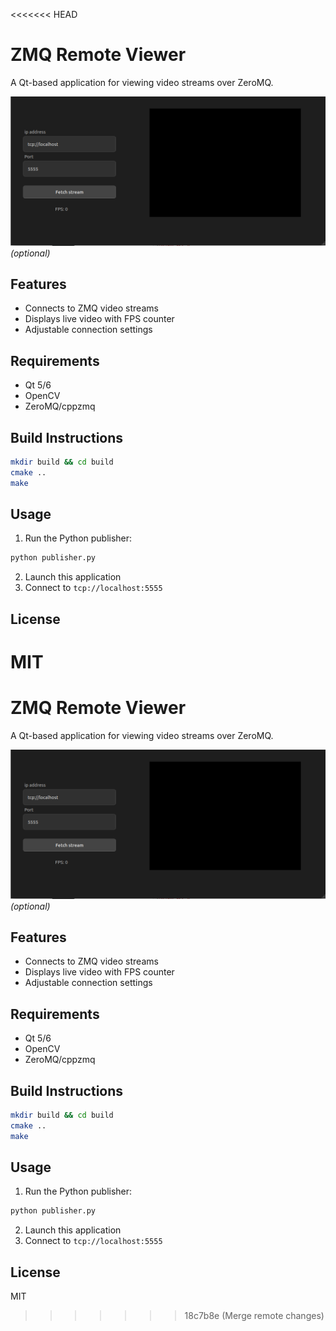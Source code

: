 <<<<<<< HEAD
# ZMQ Remote Viewer

A Qt-based application for viewing video streams over ZeroMQ.

![Screenshot](ZSTreamer.png) *(optional)*

## Features
- Connects to ZMQ video streams
- Displays live video with FPS counter
- Adjustable connection settings

## Requirements
- Qt 5/6
- OpenCV
- ZeroMQ/cppzmq

## Build Instructions
```bash
mkdir build && cd build
cmake ..
make
```

## Usage
1. Run the Python publisher:
```bash
python publisher.py
```
2. Launch this application
3. Connect to `tcp://localhost:5555`

## License
MIT
=======
# ZMQ Remote Viewer

A Qt-based application for viewing video streams over ZeroMQ.

![Screenshot](ZSTreamer.png) *(optional)*

## Features
- Connects to ZMQ video streams
- Displays live video with FPS counter
- Adjustable connection settings

## Requirements
- Qt 5/6
- OpenCV
- ZeroMQ/cppzmq

## Build Instructions
```bash
mkdir build && cd build
cmake ..
make
```

## Usage
1. Run the Python publisher:
```bash
python publisher.py
```
2. Launch this application
3. Connect to `tcp://localhost:5555`

## License
MIT
>>>>>>> 18c7b8e (Merge remote changes)

